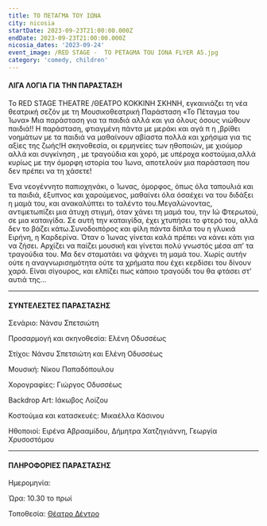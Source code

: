 ```yaml
---
title: ΤΟ ΠΕΤΑΓΜΑ ΤΟΥ ΙΩΝΑ
city: nicosia
startDate: 2023-09-23T21:00:00.000Z
endDate: 2023-09-23T21:00:00.000Z
nicosia_dates: '2023-09-24'
event_image: /RED STAGE -  TO PETAGMA TOU IONA FLYER A5.jpg
category: 'comedy, children'
---
```


#### ΛΙΓΑ ΛΟΓΙΑ ΓΙΑ ΤΗΝ ΠΑΡΑΣΤΑΣΗ

Το RED STAGE THEATRE /ΘΕΑΤΡΟ ΚΟΚΚΙΝΗ ΣΚΗΝΗ, εγκαινιάζει τη νέα θεατρική σεζόν με τη Μουσικοθεατρική Παράσταση «Το Πέταγμα του Ίωνα» Μια παράσταση	για τα παιδιά αλλά και για όλους όσους νιώθουν παιδιά!!	Η παράσταση,	φτιαγμένη	πάντα με μεράκι και	αγά π η ,βρίθει νοημάτων με τα παιδιά να μαθαίνουν αβίαστα πολλά και χρήσιμα για τις αξίες της ζωής!Η σκηνοθεσία, οι ερμηνείες των ηθοποιών, με	χιούμορ αλλά και συγκίνηση	, με τραγούδια	και χορό, με υπέροχα	κοστούμια,αλλά κυρίως με την όμορφη ιστορία του Ίωνα, αποτελούν μια παράσταση που δεν πρέπει να τη χάσετε!

Ένα νεογέννητο παπιοχηνάκι, ο Ίωνας, όμορφος, όπως όλα ταπουλιά και τα παιδιά, έξυπνος και χαρούμενος, μαθαίνει όλα όσαέχει να του διδάξει η μαμά του, και ανακαλύπτει το ταλέντο του.Μεγαλώνοντας, αντιμετωπίζει μια άτυχη στιγμή, όταν χάνει τη μαμά του, την Ιώ Φτερωτού,	σε μια καταιγίδα.	Σε αυτή την καταιγίδα, έχει χτυπήσει το φτερό του, αλλά δεν το βάζει κάτω.Συνοδοιπόρος	και φίλη πάντα δίπλα του η γλυκιά	Ειρήνη,	η Καρδερίνα. Όταν ο Ίωνας γίνεται	καλά πρέπει να κάνει κάτι για να ζήσει. Αρχίζει να παίζει μουσική και γίνεται πολύ γνωστός μέσα απ’ τα τραγούδια του. Μα δεν σταματάει να ψάχνει τη μαμά του. Χωρίς αυτήν ούτε η αναγνωρισημότητα ούτε τα χρήματα που έχει κερδίσει του δίνουν χαρά. Είναι σίγουρος, και ελπίζει πως κάποιο τραγούδι του θα φτάσει στ’ αυτιά της...

***

#### ΣΥΝΤΕΛΕΣΤΕΣ ΠΑΡΑΣΤΑΣΗΣ

Σενάριο: Νάνσυ Σπετσιώτη&#x9;

Προσαρμογή	και σκηνοθεσία: Ελένη Οδυσσέως

Στίχοι: Νάνσυ Σπετσιώτη και Ελένη Οδυσσέως

Μουσική: Νίκου Παπαδόπουλου

Χορογραφίες: Γιώργος Οδυσσέως

Backdrop Art:	Ιάκωβος Λοίζου

Κοστούμια και κατασκευές: Μικαέλλα Κάσινου

Ηθοποιοί: Ειρένα Αβρααμίδου, Δήμητρα Χατζηγιάννη, Γεωργία Χρυσοστόμου

***

#### ΠΛΗΡΟΦΟΡΙΕΣ ΠΑΡΑΣΤΑΣΗΣ

Ημερομηνία:

Ώρα: 10.30 το πρωί

Τοποθεσία: [Θέατρο Δέντρο ](https://www.google.com/maps/place/%CE%98%CE%AD%CE%B1%CF%84%CF%81%CE%BF+%CE%94%CE%AD%CE%BD%CF%84%CF%81%CE%BF/@35.1786639,33.3860548,15.51z/data=!4m6!3m5!1s0x14de170b08c2c23f:0x17cd0ebf63c7196d!8m2!3d35.1778102!4d33.391543!16s%2Fg%2F11c1njb_bp?entry=ttu)
